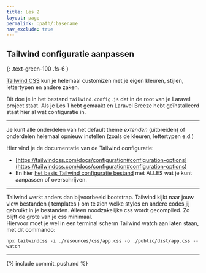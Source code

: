 ```yaml
---
title: Les 2
layout: page
permalink: :path/:basename
nav_exclude: true
---
```


## Tailwind configuratie aanpassen
{: .text-green-100 .fs-6 }

[Tailwind CSS](https://tailwindcss.com/docs/installation) kun je helemaal customizen met je eigen kleuren, stijlen, lettertypen en andere zaken.

Dit doe je in het bestand `tailwind.config.js` dat in de root van je Laravel project staat.
Als je Les 1 hebt gemaakt en Laravel Breeze hebt geïnstalleerd staat hier al wat configuratie in.

---

Je kunt alle onderdelen van het default theme *extenden* (uitbreiden) of onderdelen helemaal opnieuw instellen (zoals de kleuren, lettertypen e.d.)

Hier vind je de documentatie van de Tailwind configuratie:  

- [https://tailwindcss.com/docs/configuration#configuration-options](https://tailwindcss.com/docs/configuration#configuration-options)
- En hier [het basis Tailwind configuratie bestand](https://unpkg.com/browse/tailwindcss@3.0.24/stubs/defaultConfig.stub.js) met ALLES wat je kunt aanpassen of overschrijven.

---
Tailwind werkt anders dan bijvoorbeeld bootstrap. 
Tailwind kijkt naar jouw view bestanden ( templates ) om te zien welke styles en andere codes jij gebruikt in je bestanden. Alleen noodzakelijke css wordt gecompiled. 
Zo blijft de grote van je css minimaal.   
Hiervoor moet je wel in een terminal scherm Tailwind watch aan laten staan, met dit commando:
```shell
npx tailwindcss -i ./resources/css/app.css -o ./public/dist/app.css --watch
```

---

{% include commit_push.md %}


